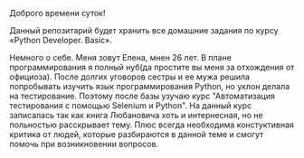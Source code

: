 Доброго времени суток!

Данный репозитарий будет хранить все домашние задания по курсу «Python Developer. Basic».

Немного о себе.
Меня зовут Елена, мнен 26 лет. В плане программирования я полный нуб(да простите вы меня за отхождения от официоза). После долгих уговоров сестры и ее мужа решила попробывать изучить язык программирования Python, но уклон делала на тестирование. Поэтому после базы узучаю курс "Автоматизация тестирования с помощью Selenium и Python". На данный курс записалась так как книга Любановича хоть и интернесная, но не польностью расскрывает тему. Плюс всегда необходима констуктивная критика от людей, которые разбираются в данной теме и смогут помочь при возникновении вопросов.
